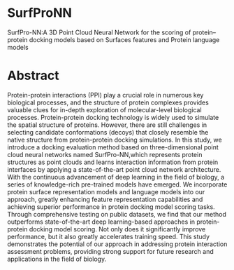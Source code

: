 # SurfProNN

SurfPro-NN:A 3D Point Cloud Neural Network for the scoring of protein–protein docking models based on Surfaces features and Protein language models

# Abstract

Protein-protein interactions (PPI) play a crucial role in numerous key biological processes, and the structure of protein complexes provides valuable clues for in-depth exploration of molecular-level biological processes. Protein-protein docking technology is widely used to simulate the spatial structure of proteins. However, there are still challenges in selecting candidate conformations (decoys) that closely resemble the native structure from protein-protein docking simulations.
In this study, we introduce a docking evaluation method based on three-dimensional point cloud neural networks named SurfPro-NN,which represents protein structures as point clouds and learns interaction information from protein interfaces by applying a state-of-the-art point cloud network architecture. With the continuous advancement of deep learning in the field of biology, a series of knowledge-rich pre-trained models have emerged. We incorporate protein surface representation models and language models into our approach, greatly enhancing feature representation capabilities and achieving superior performance in protein docking model scoring tasks.
Through comprehensive testing on public datasets, we find that our method outperforms state-of-the-art deep learning-based approaches in protein-protein docking model scoring. Not only does it significantly improve performance, but it also greatly accelerates training speed. This study demonstrates the potential of our approach in addressing protein interaction assessment problems, providing strong support for future research and applications in the field of biology.
